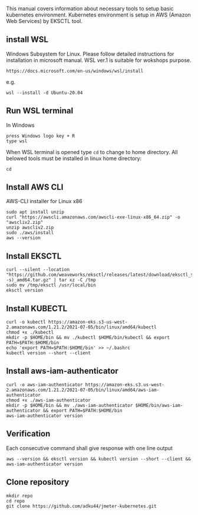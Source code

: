 
This manual covers information about necessary tools to setup basic kubernetes environment.
Kubernetes environment is setup in AWS (Amazon Web Services) by EKSCTL tool.

## install WSL
Windows Subsystem for Linux.
Please follow detailed instructions for installation in microsoft manual.
WSL ver.1 is suitable for wokshops purpose.
```
https://docs.microsoft.com/en-us/windows/wsl/install
```
e.g.
```
wsl --install -d Ubuntu-20.04
```


## Run WSL terminal
In Windows
```
press Windows logo key + R
type wsl
```
When WSL terminal is opened type `cd` to change to home directory.
All belowed tools must be installed in linux home directory:
```
cd
```

## Install AWS CLI
AWS-CLI installer for Linux x86
```
sudo apt install unzip
curl "https://awscli.amazonaws.com/awscli-exe-linux-x86_64.zip" -o "awscliv2.zip"
unzip awscliv2.zip
sudo ./aws/install
aws --version
```

## Install EKSCTL
```
curl --silent --location "https://github.com/weaveworks/eksctl/releases/latest/download/eksctl_$(uname -s)_amd64.tar.gz" | tar xz -C /tmp
sudo mv /tmp/eksctl /usr/local/bin
eksctl version
```

## Install KUBECTL
```
curl -o kubectl https://amazon-eks.s3-us-west-2.amazonaws.com/1.21.2/2021-07-05/bin/linux/amd64/kubectl
chmod +x ./kubectl
mkdir -p $HOME/bin && mv ./kubectl $HOME/bin/kubectl && export PATH=$PATH:$HOME/bin
echo 'export PATH=$PATH:$HOME/bin' >> ~/.bashrc
kubectl version --short --client
```

## Install aws-iam-authenticator
```
curl -o aws-iam-authenticator https://amazon-eks.s3.us-west-2.amazonaws.com/1.21.2/2021-07-05/bin/linux/amd64/aws-iam-authenticator
chmod +x ./aws-iam-authenticator
mkdir -p $HOME/bin && mv ./aws-iam-authenticator $HOME/bin/aws-iam-authenticator && export PATH=$PATH:$HOME/bin
aws-iam-authenticator version
```

## Verification
Each consecutive command shall give response with one line output
```
aws --version && eksctl version && kubectl version --short --client && aws-iam-authenticator version
```

## Clone repository
```
mkdir repo
cd repo
git clone https://github.com/adku44/jmeter-kubernetes.git
```



